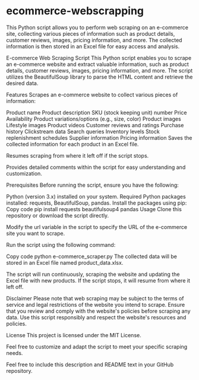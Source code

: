 # ecommerce-webscrapping
This Python script allows you to perform web scraping on an e-commerce site, collecting various pieces of information such as product details, customer reviews, images, pricing information, and more. The collected information is then stored in an Excel file for easy access and analysis.

E-commerce Web Scraping Script
This Python script enables you to scrape an e-commerce website and extract valuable information, such as product details, customer reviews, images, pricing information, and more. The script utilizes the BeautifulSoup library to parse the HTML content and retrieve the desired data.

Features
Scrapes an e-commerce website to collect various pieces of information:

Product name
Product description
SKU (stock keeping unit) number
Price
Availability
Product variations/options (e.g., size, color)
Product images
Lifestyle images
Product videos
Customer reviews and ratings
Purchase history
Clickstream data
Search queries
Inventory levels
Stock replenishment schedules
Supplier information
Pricing information
Saves the collected information for each product in an Excel file.

Resumes scraping from where it left off if the script stops.

Provides detailed comments within the script for easy understanding and customization.

Prerequisites
Before running the script, ensure you have the following:

Python (version 3.x) installed on your system.
Required Python packages installed: requests, BeautifulSoup, pandas.
Install the packages using pip:
Copy code
pip install requests beautifulsoup4 pandas
Usage
Clone this repository or download the script directly.

Modify the url variable in the script to specify the URL of the e-commerce site you want to scrape.

Run the script using the following command:

Copy code
python e-commerce_scraper.py
The collected data will be stored in an Excel file named product_data.xlsx.

The script will run continuously, scraping the website and updating the Excel file with new products. If the script stops, it will resume from where it left off.

Disclaimer
Please note that web scraping may be subject to the terms of service and legal restrictions of the website you intend to scrape. Ensure that you review and comply with the website's policies before scraping any data. Use this script responsibly and respect the website's resources and policies.

License
This project is licensed under the MIT License.

Feel free to customize and adapt the script to meet your specific scraping needs.

Feel free to include this description and README text in your GitHub repository.

